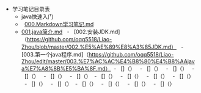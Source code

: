 - 学习笔记目录表
  -  java快速入门
    -   [000.Markdown学习笔记.md](https://github.com/oqq5518/Liao-Zhou/blob/master/000.Markdown%E5%AD%A6%E4%B9%A0%E7%AC%94%E8%AE%B0.md)
    -   [001.java简介.md](https://github.com/oqq5518/Liao-Zhou/blob/master/001.java%E7%AE%80%E4%BB%8B.md)
    -   [002.安装JDK.md]（https://github.com/oqq5518/Liao-Zhou/blob/master/002.%E5%AE%89%E8%A3%85JDK.md）
    -   [003.第一个java程序.md]（https://github.com/oqq5518/Liao-Zhou/edit/master/003.%E7%AC%AC%E4%B8%80%E4%B8%AAjava%E7%A8%8B%E5%BA%8F.md）
    -   []（）
    -   []（）
    -   []（）
    -   []（）
    -   []（）
    -   []（）
    -   []（）
    -   []（）
    -   []（）
    -   []（）
    -   []（）
    -   []（）
    -   []（）
    -   []（）
    -   []（）
    -   []（）










